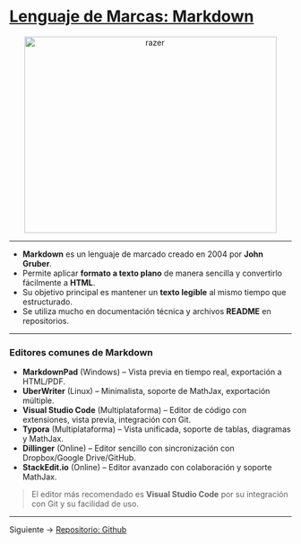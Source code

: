 # [Lenguaje de Marcas: Markdown](README.md)

<p align="center"><img src="img/markdown.png" alt="razer" width="450" height="350"></p>

---

- **Markdown** es un lenguaje de marcado creado en 2004 por **John Gruber**.  
- Permite aplicar **formato a texto plano** de manera sencilla y convertirlo fácilmente a **HTML**.  
- Su objetivo principal es mantener un **texto legible** al mismo tiempo que estructurado.  
- Se utiliza mucho en documentación técnica y archivos **README** en repositorios.  

---

### Editores comunes de Markdown
- **MarkdownPad** (Windows) – Vista previa en tiempo real, exportación a HTML/PDF.  
- **UberWriter** (Linux) – Minimalista, soporte de MathJax, exportación múltiple.  
- **Visual Studio Code** (Multiplataforma) – Editor de código con extensiones, vista previa, integración con Git.  
- **Typora** (Multiplataforma) – Vista unificada, soporte de tablas, diagramas y MathJax.  
- **Dillinger** (Online) – Editor sencillo con sincronización con Dropbox/Google Drive/GitHub.  
- **StackEdit.io** (Online) – Editor avanzado con colaboración y soporte MathJax.  

> El editor más recomendado es **Visual Studio Code** por su integración con Git y su facilidad de uso.

---

Siguiente -> [Repositorio: Github](github.md)
